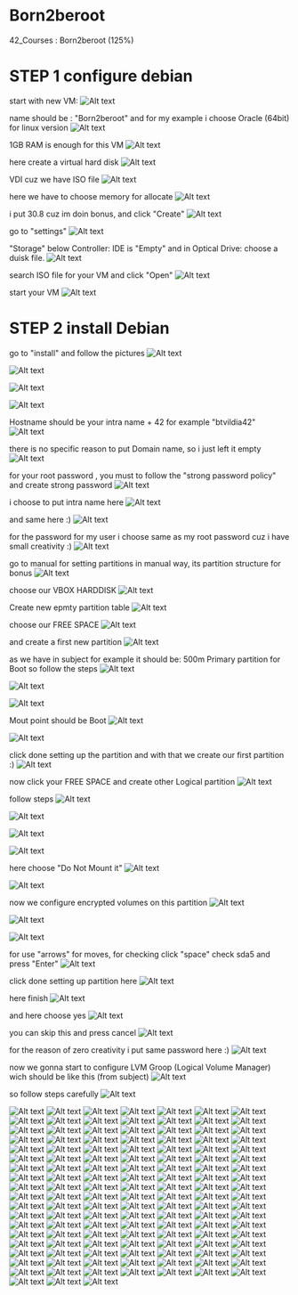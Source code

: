 # Born2beroot
42_Courses : Born2beroot (125%)
# STEP 1 configure debian

start with new VM:
![Alt text](<Photos/Screen Shot 2024-01-15 at 1.23.54 PM-1.png>)

name should be : "Born2beroot"
and for my example i choose Oracle (64bit) for linux version
![Alt text](<Photos/Screen Shot 2024-01-15 at 1.27.28 PM.png>) 

1GB RAM is enough for this VM
![Alt text](<Photos/Screen Shot 2024-01-15 at 1.28.08 PM.png>) 

here create a virtual hard disk
![Alt text](<Photos/Screen Shot 2024-01-15 at 1.28.58 PM.png>) 

VDI cuz we have ISO file
![Alt text](<Photos/Screen Shot 2024-01-15 at 1.29.15 PM.png>) 

here we have to choose memory for allocate
![Alt text](<Photos/Screen Shot 2024-01-15 at 1.29.33 PM.png>) 

i put 30.8 cuz im doin bonus, and click "Create"
![Alt text](<Photos/Screen Shot 2024-01-15 at 1.30.03 PM.png>) 

go to "settings"
![Alt text](<Photos/Screen Shot 2024-01-15 at 1.30.32 PM.png>) 

"Storage" below Controller: IDE is "Empty"
and in Optical Drive: choose a duisk file.
![Alt text](<Photos/Screen Shot 2024-01-15 at 1.31.32 PM.png>) 

search ISO file for your VM and click "Open"
![Alt text](<Photos/Screen Shot 2024-01-15 at 1.32.23 PM.png>) 

start your VM
![Alt text](<Photos/Screen Shot 2024-01-15 at 1.32.48 PM.png>) 


# STEP 2 install Debian

go to "install" and follow the pictures
![Alt text](<Photos/Screen Shot 2024-01-15 at 1.36.27 PM.png>) 

![Alt text](<Photos/Screen Shot 2024-01-15 at 1.37.44 PM.png>) 

![Alt text](<Photos/Screen Shot 2024-01-15 at 1.38.17 PM.png>) 

![Alt text](<Photos/Screen Shot 2024-01-15 at 1.38.30 PM.png>) 

Hostname should be your intra name + 42 for example "btvildia42"
![Alt text](<Photos/Screen Shot 2024-01-15 at 1.39.32 PM.png>) 

there is no specific reason to put Domain name, so i just left it empty
![Alt text](<Photos/Screen Shot 2024-01-15 at 1.39.47 PM.png>) 

for your root password , you must to follow the "strong password policy"
and create strong password
![Alt text](<Photos/Screen Shot 2024-01-15 at 1.42.16 PM.png>) 

i choose to put intra name here
![Alt text](<Photos/Screen Shot 2024-01-15 at 1.42.45 PM.png>) 

and same here :)
![Alt text](<Photos/Screen Shot 2024-01-15 at 1.43.42 PM.png>) 

for the password for my user i choose same as my root password
cuz i have small creativity :)
![Alt text](<Photos/Screen Shot 2024-01-15 at 1.44.58 PM.png>)

go to manual for setting partitions in manual way,
its partition structure for bonus
![Alt text](<Photos/Screen Shot 2024-01-15 at 1.47.58 PM.png>) 

choose our VBOX HARDDISK
![Alt text](<Photos/Screen Shot 2024-01-15 at 1.48.33 PM.png>) 

Create new epmty partition table
![Alt text](<Photos/Screen Shot 2024-01-15 at 1.48.46 PM.png>) 

choose our FREE SPACE
![Alt text](<Photos/Screen Shot 2024-01-15 at 1.49.32 PM.png>) 

and create a first new partition
![Alt text](<Photos/Screen Shot 2024-01-15 at 1.49.43 PM.png>) 

as we have in subject for example it should be:
500m Primary partition for Boot
so follow the steps 
![Alt text](<Photos/Screen Shot 2024-01-15 at 1.57.49 PM.png>) 

![Alt text](<Photos/Screen Shot 2024-01-15 at 1.58.03 PM.png>) 

![Alt text](<Photos/Screen Shot 2024-01-15 at 1.58.15 PM.png>) 

Mout point should be Boot
![Alt text](<Photos/Screen Shot 2024-01-15 at 1.59.13 PM.png>) 

![Alt text](<Photos/Screen Shot 2024-01-15 at 1.59.27 PM.png>) 

click done setting up the partition and with that we create our first partition :)
![Alt text](<Photos/Screen Shot 2024-01-15 at 1.59.45 PM.png>) 

now click your FREE SPACE and create other Logical partition
![Alt text](<Photos/Screen Shot 2024-01-15 at 2.00.33 PM.png>)

follow steps
![Alt text](<Photos/Screen Shot 2024-01-15 at 2.01.03 PM.png>) 

![Alt text](<Photos/Screen Shot 2024-01-15 at 2.01.39 PM.png>) 

![Alt text](<Photos/Screen Shot 2024-01-15 at 2.02.53 PM.png>) 

![Alt text](<Photos/Screen Shot 2024-01-15 at 2.03.20 PM.png>) 

here choose "Do Not Mount it"
![Alt text](<Photos/Screen Shot 2024-01-15 at 2.03.44 PM.png>) 

![Alt text](<Photos/Screen Shot 2024-01-15 at 2.04.17 PM.png>) 

now we configure encrypted volumes on this partition
![Alt text](<Photos/Screen Shot 2024-01-15 at 2.04.29 PM.png>) 


![Alt text](<Photos/Screen Shot 2024-01-15 at 2.04.44 PM.png>)


![Alt text](<Photos/Screen Shot 2024-01-15 at 2.05.02 PM.png>)

for use "arrows" for moves, for checking click "space" check sda5 and press "Enter"
![Alt text](<Photos/Screen Shot 2024-01-15 at 2.05.19 PM.png>) 

click done setting up partition here
![Alt text](<Photos/Screen Shot 2024-01-15 at 2.06.28 PM.png>) 

here finish
![Alt text](<Photos/Screen Shot 2024-01-15 at 2.06.50 PM.png>) 

and here choose yes
![Alt text](<Photos/Screen Shot 2024-01-15 at 2.07.02 PM.png>) 

you can skip this and press cancel
![Alt text](<Photos/Screen Shot 2024-01-15 at 2.07.38 PM.png>) 

for the reason of zero creativity i put same password here :)
![Alt text](<Photos/Screen Shot 2024-01-15 at 2.08.27 PM.png>) 

now we gonna start to configure LVM Groop (Logical Volume Manager)
wich should be like this (from subject)
![Alt text](<Photos/Screen Shot 2024-01-17 at 1.09.35 PM.png>)

so follow steps carefully 
![Alt text](<Photos/Screen Shot 2024-01-15 at 2.09.38 PM.png>)

![Alt text](<Photos/Screen Shot 2024-01-15 at 2.10.01 PM.png>) 
![Alt text](<Photos/Screen Shot 2024-01-15 at 2.10.35 PM.png>) 
![Alt text](<Photos/Screen Shot 2024-01-15 at 2.11.05 PM.png>) 
![Alt text](<Photos/Screen Shot 2024-01-15 at 2.11.59 PM.png>) 
![Alt text](<Photos/Screen Shot 2024-01-15 at 2.12.12 PM.png>) 
![Alt text](<Photos/Screen Shot 2024-01-15 at 2.12.48 PM.png>) 
![Alt text](<Photos/Screen Shot 2024-01-15 at 2.13.11 PM.png>) 
![Alt text](<Photos/Screen Shot 2024-01-15 at 2.13.45 PM.png>) 
![Alt text](<Photos/Screen Shot 2024-01-15 at 2.14.42 PM.png>) 
![Alt text](<Photos/Screen Shot 2024-01-15 at 2.14.54 PM.png>) 
![Alt text](<Photos/Screen Shot 2024-01-15 at 2.15.36 PM.png>) 
![Alt text](<Photos/Screen Shot 2024-01-15 at 2.15.54 PM.png>) 
![Alt text](<Photos/Screen Shot 2024-01-15 at 2.17.48 PM.png>) 
![Alt text](<Photos/Screen Shot 2024-01-15 at 2.18.02 PM.png>) 
![Alt text](<Photos/Screen Shot 2024-01-15 at 2.18.32 PM.png>) 
![Alt text](<Photos/Screen Shot 2024-01-15 at 2.18.51 PM.png>) 
![Alt text](<Photos/Screen Shot 2024-01-15 at 2.19.07 PM.png>) 
![Alt text](<Photos/Screen Shot 2024-01-15 at 2.19.19 PM.png>) 
![Alt text](<Photos/Screen Shot 2024-01-15 at 2.19.42 PM.png>) 
![Alt text](<Photos/Screen Shot 2024-01-15 at 2.19.58 PM.png>) 
![Alt text](<Photos/Screen Shot 2024-01-15 at 2.20.11 PM.png>) 
![Alt text](<Photos/Screen Shot 2024-01-15 at 2.20.25 PM.png>) 
![Alt text](<Photos/Screen Shot 2024-01-15 at 2.21.41 PM.png>) 
![Alt text](<Photos/Screen Shot 2024-01-15 at 2.21.57 PM.png>) 
![Alt text](<Photos/Screen Shot 2024-01-15 at 2.22.07 PM.png>) 
![Alt text](<Photos/Screen Shot 2024-01-15 at 2.22.15 PM.png>) 
![Alt text](<Photos/Screen Shot 2024-01-15 at 2.22.56 PM.png>) 
![Alt text](<Photos/Screen Shot 2024-01-15 at 2.23.07 PM.png>) 
![Alt text](<Photos/Screen Shot 2024-01-15 at 2.25.07 PM.png>) 
![Alt text](<Photos/Screen Shot 2024-01-15 at 2.25.15 PM.png>) 
![Alt text](<Photos/Screen Shot 2024-01-15 at 2.26.17 PM.png>) 
![Alt text](<Photos/Screen Shot 2024-01-15 at 2.26.31 PM.png>) 
![Alt text](<Photos/Screen Shot 2024-01-15 at 2.26.45 PM.png>) 
![Alt text](<Photos/Screen Shot 2024-01-15 at 2.30.31 PM.png>) 
![Alt text](<Photos/Screen Shot 2024-01-15 at 2.31.55 PM.png>) 
![Alt text](<Photos/Screen Shot 2024-01-15 at 2.32.12 PM.png>) 
![Alt text](<Photos/Screen Shot 2024-01-15 at 2.32.34 PM.png>) 
![Alt text](<Photos/Screen Shot 2024-01-15 at 2.33.25 PM.png>) 
![Alt text](<Photos/Screen Shot 2024-01-15 at 2.33.38 PM.png>) 
![Alt text](<Photos/Screen Shot 2024-01-15 at 2.35.06 PM.png>) 
![Alt text](<Photos/Screen Shot 2024-01-15 at 2.35.27 PM.png>) 
![Alt text](<Photos/Screen Shot 2024-01-15 at 2.35.37 PM.png>) 
![Alt text](<Photos/Screen Shot 2024-01-15 at 2.35.48 PM.png>) 
![Alt text](<Photos/Screen Shot 2024-01-15 at 2.36.09 PM.png>) 
![Alt text](<Photos/Screen Shot 2024-01-15 at 2.36.20 PM.png>) 
![Alt text](<Photos/Screen Shot 2024-01-15 at 2.37.00 PM.png>) 
![Alt text](<Photos/Screen Shot 2024-01-15 at 2.37.41 PM.png>) 
![Alt text](<Photos/Screen Shot 2024-01-15 at 2.37.55 PM.png>) 
![Alt text](<Photos/Screen Shot 2024-01-15 at 2.38.13 PM.png>) 
![Alt text](<Photos/Screen Shot 2024-01-15 at 2.38.27 PM.png>) 
![Alt text](<Photos/Screen Shot 2024-01-15 at 2.38.36 PM.png>) 
![Alt text](<Photos/Screen Shot 2024-01-15 at 2.38.51 PM.png>) 
![Alt text](<Photos/Screen Shot 2024-01-15 at 2.39.03 PM.png>) 
![Alt text](<Photos/Screen Shot 2024-01-15 at 2.39.25 PM.png>) 
![Alt text](<Photos/Screen Shot 2024-01-15 at 2.39.53 PM.png>) 
![Alt text](<Photos/Screen Shot 2024-01-15 at 2.40.16 PM.png>) 
![Alt text](<Photos/Screen Shot 2024-01-15 at 2.40.26 PM.png>) 
![Alt text](<Photos/Screen Shot 2024-01-15 at 2.41.05 PM.png>) 
![Alt text](<Photos/Screen Shot 2024-01-15 at 2.41.26 PM.png>) 
![Alt text](<Photos/Screen Shot 2024-01-15 at 2.41.46 PM.png>) 
![Alt text](<Photos/Screen Shot 2024-01-15 at 2.42.09 PM.png>) 
![Alt text](<Photos/Screen Shot 2024-01-15 at 2.42.31 PM.png>) 
![Alt text](<Photos/Screen Shot 2024-01-15 at 2.42.57 PM.png>) 
![Alt text](<Photos/Screen Shot 2024-01-15 at 2.43.12 PM.png>) 
![Alt text](<Photos/Screen Shot 2024-01-15 at 2.44.22 PM.png>) 
![Alt text](<Photos/Screen Shot 2024-01-15 at 2.44.37 PM.png>) 
![Alt text](<Photos/Screen Shot 2024-01-15 at 2.45.05 PM.png>) 
![Alt text](<Photos/Screen Shot 2024-01-15 at 2.45.15 PM.png>) 
![Alt text](<Photos/Screen Shot 2024-01-15 at 2.59.20 PM.png>) 
![Alt text](<Photos/Screen Shot 2024-01-15 at 2.59.37 PM.png>) 
![Alt text](<Photos/Screen Shot 2024-01-15 at 2.59.46 PM.png>) 
![Alt text](<Photos/Screen Shot 2024-01-15 at 3.00.00 PM.png>) 
![Alt text](<Photos/Screen Shot 2024-01-15 at 3.04.43 PM.png>) 
![Alt text](<Photos/Screen Shot 2024-01-15 at 3.06.18 PM.png>) 
![Alt text](<Photos/Screen Shot 2024-01-15 at 3.08.12 PM.png>) 
![Alt text](<Photos/Screen Shot 2024-01-15 at 3.08.27 PM.png>) 
![Alt text](<Photos/Screen Shot 2024-01-15 at 3.16.56 PM.png>) 
![Alt text](<Photos/Screen Shot 2024-01-15 at 3.18.20 PM.png>) 
![Alt text](<Photos/Screen Shot 2024-01-15 at 3.19.45 PM.png>) 
![Alt text](<Photos/Screen Shot 2024-01-15 at 4.04.08 PM.png>) 
![Alt text](<Photos/Screen Shot 2024-01-15 at 4.05.59 PM.png>) 
![Alt text](<Photos/Screen Shot 2024-01-15 at 4.19.27 PM.png>) 
![Alt text](<Photos/Screen Shot 2024-01-15 at 4.24.25 PM.png>) 
![Alt text](<Photos/Screen Shot 2024-01-15 at 4.36.25 PM.png>) 
![Alt text](<Photos/Screen Shot 2024-01-15 at 4.43.13 PM.png>) 
![Alt text](<Photos/Screen Shot 2024-01-15 at 4.50.52 PM.png>) 
![Alt text](<Photos/Screen Shot 2024-01-15 at 4.58.50 PM.png>) 
![Alt text](<Photos/Screen Shot 2024-01-15 at 5.03.39 PM.png>) 
![Alt text](<Photos/Screen Shot 2024-01-15 at 5.08.16 PM.png>) 
![Alt text](<Photos/Screen Shot 2024-01-15 at 5.09.34 PM.png>) 
![Alt text](<Photos/Screen Shot 2024-01-15 at 5.16.15 PM.png>) 
![Alt text](<Photos/Screen Shot 2024-01-15 at 5.24.20 PM.png>) 
![Alt text](<Photos/Screen Shot 2024-01-15 at 5.25.36 PM.png>) 
![Alt text](<Photos/Screen Shot 2024-01-15 at 5.26.46 PM.png>) 
![Alt text](<Photos/Screen Shot 2024-01-15 at 5.32.00 PM.png>) 
![Alt text](<Photos/Screen Shot 2024-01-15 at 5.38.38 PM.png>) 
![Alt text](<Photos/Screen Shot 2024-01-15 at 5.40.19 PM.png>) 
![Alt text](<Photos/Screen Shot 2024-01-15 at 5.41.55 PM.png>) 
![Alt text](<Photos/Screen Shot 2024-01-15 at 5.43.15 PM.png>) 
![Alt text](<Photos/Screen Shot 2024-01-15 at 5.46.29 PM.png>) 
![Alt text](<Photos/Screen Shot 2024-01-15 at 5.49.58 PM.png>) 
![Alt text](<Photos/Screen Shot 2024-01-15 at 6.20.33 PM.png>) 
![Alt text](<Photos/Screen Shot 2024-01-15 at 6.23.23 PM.png>) 
![Alt text](<Photos/Screen Shot 2024-01-15 at 6.26.26 PM.png>) 
![Alt text](<Photos/Screen Shot 2024-01-15 at 6.32.48 PM.png>) 
![Alt text](<Photos/Screen Shot 2024-01-15 at 7.00.29 PM.png>) 
![Alt text](<Photos/Screen Shot 2024-01-15 at 7.01.35 PM.png>) 
![Alt text](<Photos/Screen Shot 2024-01-15 at 7.13.59 PM.png>) 
![Alt text](<Photos/Screen Shot 2024-01-16 at 1.00.39 PM.png>) 
![Alt text](<Photos/Screen Shot 2024-01-16 at 1.01.09 PM.png>) 
![Alt text](<Photos/Screen Shot 2024-01-16 at 1.01.53 PM.png>) 
![Alt text](<Photos/Screen Shot 2024-01-16 at 1.03.53 PM.png>) 
![Alt text](<Photos/Screen Shot 2024-01-16 at 1.08.59 PM.png>) 
![Alt text](<Photos/Screen Shot 2024-01-16 at 1.09.11 PM.png>) 
![Alt text](<Photos/Screen Shot 2024-01-16 at 1.09.22 PM.png>) 
![Alt text](<Photos/Screen Shot 2024-01-16 at 1.09.33 PM.png>) 
![Alt text](<Photos/Screen Shot 2024-01-16 at 1.09.45 PM.png>) 
![Alt text](<Photos/Screen Shot 2024-01-16 at 1.09.55 PM.png>) 
![Alt text](<Photos/Screen Shot 2024-01-16 at 1.15.23 PM.png>) 
![Alt text](<Photos/Screen Shot 2024-01-16 at 1.19.22 PM.png>) 
![Alt text](<Photos/Screen Shot 2024-01-16 at 1.21.33 PM.png>) 
![Alt text](<Photos/Screen Shot 2024-01-16 at 1.24.17 PM.png>) 
![Alt text](<Photos/Screen Shot 2024-01-16 at 1.32.11 PM.png>) 
![Alt text](<Photos/Screen Shot 2024-01-16 at 1.33.40 PM.png>) 
![Alt text](<Photos/Screen Shot 2024-01-16 at 1.36.08 PM.png>) 
![Alt text](<Photos/Screen Shot 2024-01-16 at 1.38.39 PM.png>) 
![Alt text](<Photos/Screen Shot 2024-01-16 at 1.39.25 PM.png>) 
![Alt text](<Photos/Screen Shot 2024-01-16 at 1.40.09 PM.png>) 
![Alt text](<Photos/Screen Shot 2024-01-16 at 3.03.49 PM.png>) 


